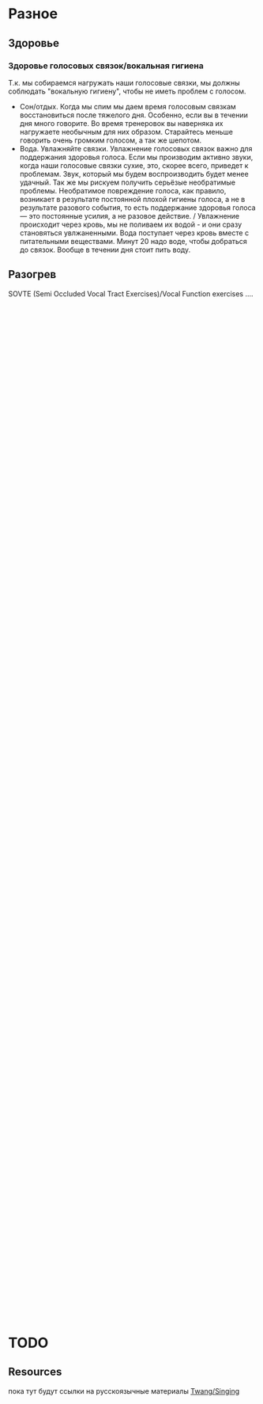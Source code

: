 # Разное
## Здоровье
### Здоровье голосовых связок/вокальная гигиена
Т.к. мы собираемся нагружать наши голосовые связки, мы должны соблюдать "вокальную гигиену", чтобы не иметь проблем с голосом.
- Сон/отдых. Когда мы спим мы даем время голосовым связкам восстановиться после тяжелого дня. Особенно, если вы в течении дня много говорите. Во время тренеровок вы наверняка их нагружаете необычным для них образом. Старайтесь меньше говорить очень громким голосом, а так же шепотом.
- Вода. Увлажняйте связки. Увлажнение голосовых связок важно для поддержания здоровья голоса. Если мы производим активно звуки, когда наши голосовые связки сухие, это, скорее всего, приведет к проблемам. Звук, который мы будем воспроизводить будет менее удачный. Так же мы рискуем получить серьёзые необратимые проблемы. Необратимое повреждение голоса, как правило, возникает в результате постоянной плохой гигиены голоса, а не в результате разового события, то есть поддержание здоровья голоса — это постоянные усилия, а не разовое действие. / Увлажнение происходит через кровь, мы не поливаем их водой - и они сразу становяться увлжаненными. Вода поступает через кровь вместе с питательными веществами. Минут 20 надо воде, чтобы добраться до связок. Вообще в течении дня стоит пить воду.
## Разогрев
SOVTE (Semi Occluded Vocal Tract Exercises)/Vocal Function exercises
....


<br/><br/><br/><br/><br/><br/><br/><br/><br/><br/><br/><br/><br/><br/><br/><br/><br/><br/><br/><br/><br/><br/><br/><br/><br/><br/><br/><br/><br/><br/><br/><br/><br/><br/><br/><br/><br/><br/><br/><br/><br/><br/><br/><br/><br/><br/><br/><br/><br/><br/><br/><br/><br/><br/><br/><br/><br/><br/><br/><br/><br/><br/><br/><br/><br/><br/><br/><br/><br/><br/><br/><br/><br/><br/><br/><br/><br/><br/><br/><br/><br/><br/><br/><br/><br/><br/><br/><br/><br/><br/><br/><br/><br/><br/><br/><br/><br/><br/><br/><br/><br/><br/><br/><br/><br/><br/><br/><br/><br/><br/><br/><br/><br/><br/><br/><br/><br/><br/><br/><br/>









# TODO
## Resources
пока тут будут ссылки на русскоязычные материалы
[Twang/Singing](https://www.youtube.com/watch?v=dyzwGx-g9u8)

